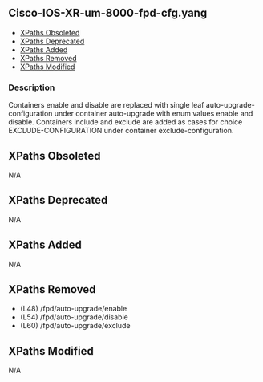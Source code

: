 ## Cisco-IOS-XR-um-8000-fpd-cfg.yang

- [XPaths Obsoleted](#xpaths-obsoleted)
- [XPaths Deprecated](#xpaths-deprecated)
- [XPaths Added](#xpaths-added)
- [XPaths Removed](#xpaths-removed)
- [XPaths Modified](#xpaths-modified)

### Description

Containers enable and disable are replaced with single leaf auto-upgrade-configuration under container auto-upgrade with enum values enable and disable. Containers include and exclude are added as cases for choice EXCLUDE-CONFIGURATION under container exclude-configuration.

## XPaths Obsoleted

N/A

## XPaths Deprecated

N/A

## XPaths Added

N/A

## XPaths Removed

- (L48)	/fpd/auto-upgrade/enable
- (L54)	/fpd/auto-upgrade/disable
- (L60)	/fpd/auto-upgrade/exclude

## XPaths Modified

N/A

